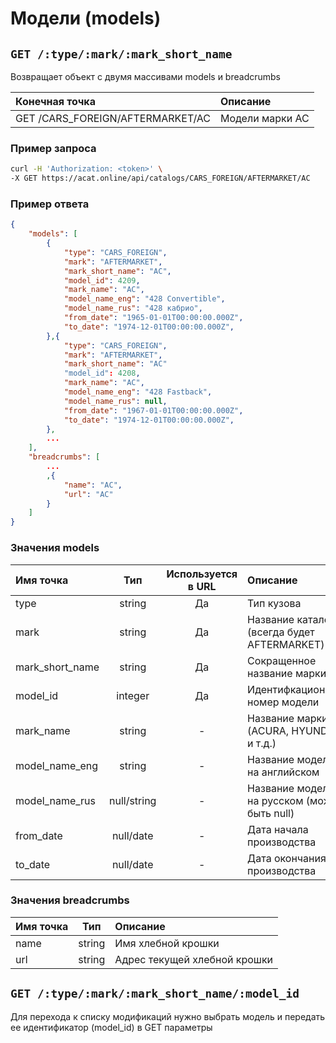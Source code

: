 # Модели (models)

## `GET /:type/:mark/:mark_short_name`

Возвращает объект с двумя массивами models и breadcrumbs

| Конечная точка | Описание |
| :---- | :--------------- |
| GET /CARS_FOREIGN/AFTERMARKET/AC | Модели марки AC |

### Пример запроса

```bash
curl -H 'Authorization: <token>' \
-X GET https://acat.online/api/catalogs/CARS_FOREIGN/AFTERMARKET/AC
```

### Пример ответа

```json
{
    "models": [
        {
            "type": "CARS_FOREIGN",
            "mark": "AFTERMARKET",
            "mark_short_name": "AC",
            "model_id": 4209,
            "mark_name": "AC",
            "model_name_eng": "428 Convertible",
            "model_name_rus": "428 кабрио",
            "from_date": "1965-01-01T00:00:00.000Z",
            "to_date": "1974-12-01T00:00:00.000Z",
        },{
            "type": "CARS_FOREIGN",
            "mark": "AFTERMARKET",
            "mark_short_name": "AC"
            "model_id": 4208,
            "mark_name": "AC",
            "model_name_eng": "428 Fastback",
            "model_name_rus": null,
            "from_date": "1967-01-01T00:00:00.000Z",
            "to_date": "1974-12-01T00:00:00.000Z",
        },
        ...
    ],
    "breadcrumbs": [
        ...
        ,{
            "name": "AC",
            "url": "AC"
        }
    ]
}
```

### Значения models

| Имя точка | Тип | Используется в URL | Описание |
| :---- | :------: | :------: | :--------------- |
| type | string | Да | Тип кузова |
| mark | string | Да | Название каталога (всегда будет AFTERMARKET) |
| mark_short_name | string | Да | Сокращенное название марки |
| model_id | integer | Да | Идентифкационный номер модели |
| mark_name | string | - | Название марки (ACURA, HYUNDAI и т.д.) |
| model_name_eng | string | - | Название модели на английском |
| model_name_rus | null/string | - | Название модели на русском (может быть null) |
| from_date | null/date | - | Дата начала производства |
| to_date | null/date | - | Дата окончания производства |

### Значения breadcrumbs

| Имя точка | Тип | Описание |
| :---- | :------: | :--------------- |
| name | string | Имя хлебной крошки |
| url | string | Адрес текущей хлебной крошки |


## `GET /:type/:mark/:mark_short_name/:model_id`

Для перехода к списку модификаций нужно выбрать модель и передать ее идентификатор (model_id) в GET параметры